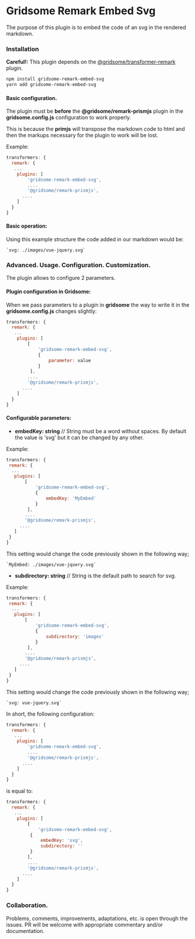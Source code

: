 #  Gridsome Remark Embed Svg

The purpose of this plugin is to embed the code of an svg in the rendered markdown.

### Installation

**Careful!:** This plugin depends on the [@gridsome/transformer-remark](https://github.com/gridsome/gridsome/tree/master/packages/transformer-remark)  plugin.

```bash
npm install gridsome-remark-embed-svg
yarn add gridsome-remark-embed-svg
```

#### Basic configuration.

The plugin must be **before** the **@gridsome/remark-prismjs** plugin in the **gridsome.config.js** configuration to work properly.

This is because the **primjs** will transpose the markdown code to html and then the markups necessary for the plugin to work will be lost.

Example:

```javascript
transformers: {
  remark: {
   ...
    plugins: [
        'gridsome-remark-embed-svg',
        ....
        '@gridsome/remark-prismjs',
      ....
    ]
  }
}
```

#### Basic operation:

Using this example structure the code added in our markdown would be:

```
`svg: ./images/vue-jquery.svg`
```

### Advanced. Usage. Configuration. Customization.

The plugin allows to configure 2 parameters.

#### Plugin configuration in Gridsome:

When we pass parameters to a plugin in **gridsome** the way to write it in the **gridsome.config.js** changes slightly:

```javascript
transformers: {
  remark: {
   ...
    plugins: [
        [
            'gridsome-remark-embed-svg',
            {
                parameter: value
            }
         ],
        ....
        '@gridsome/remark-prismjs',
      ....
    ]
  }
}
```

#### Configurable parameters:

* **embedKey: string** // String must be a word without spaces. By default the value is 'svg' but it can be changed by any other.

Example: 

 ```javascript
transformers: {
  remark: {
   ...
    plugins: [
        [
            'gridsome-remark-embed-svg',
            {
                embedKey: 'MyEmbed'
            }
         ],
        ....
        '@gridsome/remark-prismjs',
      ....
    ]
  }
}
 ```

This setting would change the code previously shown in the following way;

```
`MyEmbed: ./images/vue-jquery.svg`
```

* **subdirectory: string** // String is the default path to search for svg.

Example: 

 ```javascript
transformers: {
  remark: {
   ...
    plugins: [
        [
            'gridsome-remark-embed-svg',
            {
                subdirectory: 'images'
            }
         ],
        ....
        '@gridsome/remark-prismjs',
      ....
    ]
  }
}
 ```

This setting would change the code previously shown in the following way;

```
`svg: vue-jquery.svg`
```

In short, the following configuration: 

```javascript
transformers: {
  remark: {
   ...
    plugins: [
        'gridsome-remark-embed-svg',
        ....
        '@gridsome/remark-prismjs',
      ....
    ]
  }
}
```

is equal to:

```javascript
transformers: {
  remark: {
   ...
    plugins: [
        [
            'gridsome-remark-embed-svg',
         {
             embedKey: 'svg',
             subdirectory: ''
         }
        ],
        ....
        '@gridsome/remark-prismjs',
      ....
    ]
  }
}
```

### Collaboration.

Problems, comments, improvements, adaptations, etc. is open through the issues. PR will be welcome with appropriate commentary and/or documentation.
